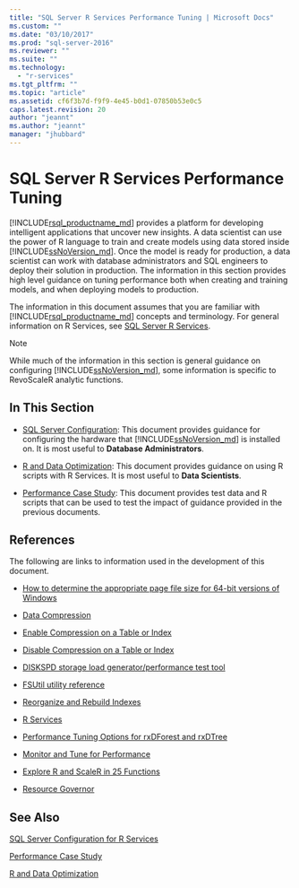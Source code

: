 ```yaml
---
title: "SQL Server R Services Performance Tuning | Microsoft Docs"
ms.custom: ""
ms.date: "03/10/2017"
ms.prod: "sql-server-2016"
ms.reviewer: ""
ms.suite: ""
ms.technology: 
  - "r-services"
ms.tgt_pltfrm: ""
ms.topic: "article"
ms.assetid: cf6f3b7d-f9f9-4e45-b0d1-07850b53e0c5
caps.latest.revision: 20
author: "jeannt"
ms.author: "jeannt"
manager: "jhubbard"
---
```

# SQL Server R Services Performance Tuning
[!INCLUDE[rsql_productname_md](../../includes/rsql-productname-md.md)] provides a platform for developing intelligent applications that uncover new insights. A data scientist can use the power of R language to train and create models using data stored inside [!INCLUDE[ssNoVersion_md](../../includes/ssnoversion-md.md)]. Once the model is ready for production, a data scientist can work with database administrators and SQL engineers to deploy their solution in production. The information in this section provides high level guidance on tuning performance both when creating and training models, and when deploying models to production.

The information in this document assumes that you are familiar with [!INCLUDE[rsql_productname_md](../../includes/rsql-productname-md.md)] concepts and terminology. For general information on R Services, see [SQL Server R Services](../../advanced-analytics/r-services/sql-server-r-services.md).

> [!NOTE]
> While much of the information in this section is general guidance on configuring [!INCLUDE[ssNoVersion_md](../../includes/ssnoversion-md.md)], some information is specific to RevoScaleR analytic functions.

## In This Section

* [SQL Server Configuration](../../advanced-analytics/r-services/sql-server-configuration-r-services.md): This document provides guidance for configuring the hardware that [!INCLUDE[ssNoVersion_md](../../includes/ssnoversion-md.md)] is installed on. It is most useful to __Database Administrators__.

* [R and Data Optimization](../../advanced-analytics/r-services/r-and-data-optimization-r-services.md): This document provides guidance on using R scripts with R Services. It is most useful to __Data Scientists__.

* [Performance Case Study](../../advanced-analytics/r-services/performance-case-study-r-services.md): This document provides test data and R scripts that can be used to test the impact of guidance provided in the previous documents.

## References

The following are links to information used in the development of this document.

* [How to determine the appropriate page file size for 64-bit versions of Windows](https://support.microsoft.com/kb/2860880)

* [Data Compression](../../relational-databases/data-compression/data-compression.md)

* [Enable Compression on a Table or Index](../../relational-databases/data-compression/enable-compression-on-a-table-or-index.md)

* [Disable Compression on a Table or Index](../../relational-databases/data-compression/disable-compression-on-a-table-or-index.md)

* [DISKSPD storage load generator/performance test tool](https://github.com/microsoft/diskspd)

* [FSUtil utility reference](https://technet.microsoft.com/library/cc753059.aspx)

* [Reorganize and Rebuild Indexes](../../relational-databases/indexes/reorganize-and-rebuild-indexes.md)

* [R Services](../../advanced-analytics/r-services/r-services.md)

* [Performance Tuning Options for rxDForest and rxDTree](https://support.microsoft.com/kb/3104235)

* [Monitor and Tune for Performance](../../relational-databases/performance/monitor-and-tune-for-performance.md)

* [Explore R and ScaleR in 25 Functions](https://msdn.microsoft.com/microsoft-r/microsoft-r-getting-started-tutorial)

* [Resource Governor](../../relational-databases/resource-governor/resource-governor.md)

## See Also

 
 [SQL Server Configuration for R Services](../../advanced-analytics/r-services/sql-server-configuration-r-services.md)
 
 [Performance Case Study](../../advanced-analytics/r-services/performance-case-study-r-services.md)
 
 [R and Data Optimization](../../advanced-analytics/r-services/r-and-data-optimization-r-services.md)
